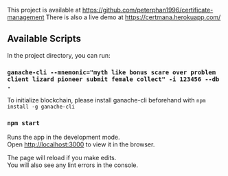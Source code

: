 This project is available at https://github.com/peterphan1996/certificate-management
There is also a live demo at https://certmana.herokuapp.com/

## Available Scripts

In the project directory, you can run:

### `ganache-cli --mnemonic="myth like bonus scare over problem client lizard pioneer submit female collect" -i 123456 --db .`

To initialize blockchain, please install ganache-cli beforehand with `npm install -g ganache-cli`

### `npm start`

Runs the app in the development mode.<br>
Open [http://localhost:3000](http://localhost:3000) to view it in the browser.

The page will reload if you make edits.<br>
You will also see any lint errors in the console.
